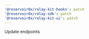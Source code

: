 ```yaml
---
'@reservoir0x/relay-kit-hooks': patch
'@reservoir0x/relay-sdk': patch
'@reservoir0x/relay-kit-ui': patch
---
```


Update endpoints
